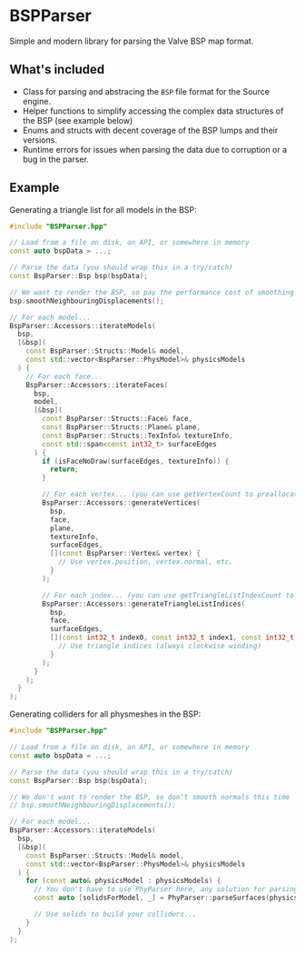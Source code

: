 # BSPParser

Simple and modern library for parsing the Valve BSP map format.

## What's included

- Class for parsing and abstracing the `BSP` file format for the Source engine.
- Helper functions to simplify accessing the complex data structures of the BSP (see example below)
- Enums and structs with decent coverage of the BSP lumps and their versions.
- Runtime errors for issues when parsing the data due to corruption or a bug in the parser.

## Example

Generating a triangle list for all models in the BSP:

```cpp
#include "BSPParser.hpp"

// Load from a file on disk, an API, or somewhere in memory
const auto bspData = ...;

// Parse the data (you should wrap this in a try/catch)
const BspParser::Bsp bsp(bspData);

// We want to render the BSP, so pay the performance cost of smoothing displacement normals
bsp.smoothNeighbouringDisplacements();

// For each model...
BspParser::Accessors::iterateModels(
  bsp,
  [&bsp](
    const BspParser::Structs::Model& model,
    const std::vector<BspParser::PhysModel>& physicsModels
  ) {
    // For each face...
    BspParser::Accessors::iterateFaces(
      bsp,
      model,
      [&bsp](
        const BspParser::Structs::Face& face,
        const BspParser::Structs::Plane& plane,
        const BspParser::Structs::TexInfo& textureInfo,
        const std::span<const int32_t> surfaceEdges
      ) {
        if (isFaceNoDraw(surfaceEdges, textureInfo)) {
          return;
        }

        // For each vertex... (you can use getVertexCount to preallocate memory for a single face or the whole BSP)
        BspParser::Accessors::generateVertices(
          bsp,
          face,
          plane,
          textureInfo,
          surfaceEdges,
          [](const BspParser::Vertex& vertex) {
            // Use vertex.position, vertex.normal, etc.
          }
        );

        // For each index... (you can use getTriangleListIndexCount to preallocate memory here too)
        BspParser::Accessors::generateTriangleListIndices(
          bsp,
          face,
          surfaceEdges,
          [](const int32_t index0, const int32_t index1, const int32_t index2) {
            // Use triangle indices (always clockwise winding)
          }
        );
      }
    );
  }
);
```

Generating colliders for all physmeshes in the BSP:

```cpp
#include "BSPParser.hpp"

// Load from a file on disk, an API, or somewhere in memory
const auto bspData = ...;

// Parse the data (you should wrap this in a try/catch)
const BspParser::Bsp bsp(bspData);

// We don't want to render the BSP, so don't smooth normals this time
// bsp.smoothNeighbouringDisplacements();

// For each model...
BspParser::Accessors::iterateModels(
  bsp,
  [&bsp](
    const BspParser::Structs::Model& model,
    const std::vector<BspParser::PhysModel>& physicsModels
  ) {
    for (const auto& physicsModel : physicsModels) {
      // You don't have to use PhyParser here, any solution for parsing .phy file data will do
      const auto [solidsForModel, _] = PhyParser::parseSurfaces(physicsModel.collisionData, physicsModel.solidCount);

      // Use solids to build your colliders...
    }
  }
);
```
